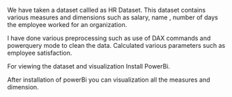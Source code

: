 We have taken a dataset callled as HR Dataset.
This dataset contains various measures and dimensions such as salary, name , number of days the employee worked for an organization.

I have done various preprocessing such as use of DAX commands and powerquery mode to clean the data. Calculated various parameters such as employee satisfaction.

For viewing the dataset and visualization Install PowerBi.

After installation of powerBi you can visualization all the measures and dimension.
